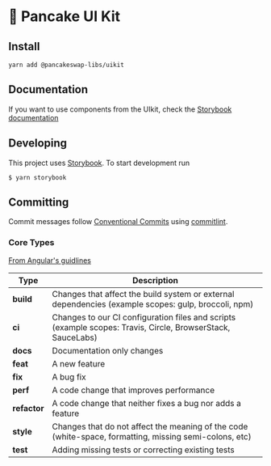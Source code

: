 # 🥞 Pancake UI Kit

## Install

`yarn add @pancakeswap-libs/uikit`

## Documentation

If you want to use components from the UIkit, check the [Storybook documentation](https://pancakeswap.github.io/pancake-uikit/)

## Developing

This project uses [Storybook](https://storybook.js.org/). To start development run

```shell
$ yarn storybook
```

## Committing

Commit messages follow [Conventional Commits](https://www.conventionalcommits.org/en/v1.0.0/) using [commitlint](https://commitlint.js.org/#/).

### Core Types

[From Angular's guidlines](https://github.com/angular/angular/blob/22b96b9/CONTRIBUTING.md#-commit-message-guidelines)

| Type         | Description                                                                                                 |
| ------------ | ----------------------------------------------------------------------------------------------------------- |
| **build**    | Changes that affect the build system or external dependencies (example scopes: gulp, broccoli, npm)         |
| **ci**       | Changes to our CI configuration files and scripts (example scopes: Travis, Circle, BrowserStack, SauceLabs) |
| **docs**     | Documentation only changes                                                                                  |
| **feat**     | A new feature                                                                                               |
| **fix**      | A bug fix                                                                                                   |
| **perf**     | A code change that improves performance                                                                     |
| **refactor** | A code change that neither fixes a bug nor adds a feature                                                   |
| **style**    | Changes that do not affect the meaning of the code (white-space, formatting, missing semi-colons, etc)      |
| **test**     | Adding missing tests or correcting existing tests                                                           |
